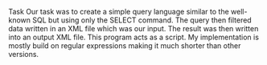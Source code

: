 Task
Our task was to create a simple query language similar to the well-known SQL but using only the SELECT
command. The query then filtered data written in an XML file which was our input. The result was then written
into an output XML file. This program acts as a script. My implementation is mostly build on regular
expressions making it much shorter than other versions.
